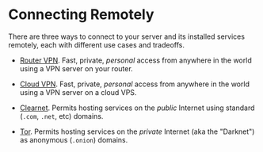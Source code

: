 # Connecting Remotely

There are three ways to connect to your server and its installed services remotely, each with different use cases and tradeoffs.

- [Router VPN](./router-vpn.md). Fast, private, _personal_ access from anywhere in the world using a VPN server on your router.

- [Cloud VPN](./cloud-vpn.md). Fast, private, _personal_ access from anywhere in the world using a VPN server on a cloud VPS.

- [Clearnet](./clearnet.md). Permits hosting services on the _public_ Internet using standard (`.com`, `.net`, etc) domains.

- [Tor](./tor.md). Permits hosting services on the _private_ Internet (aka the "Darknet") as anonymous (`.onion`) domains.
